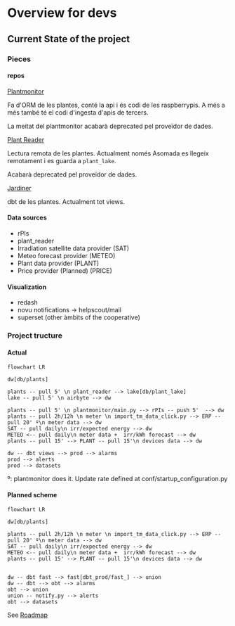 # Overview for devs

## Current State of the project

### Pieces

#### repos

[Plantmonitor](https://github.com/Som-Energia/plantmonitor)

Fa d'ORM de les plantes, conté la api i és codi de les raspberrypis. A més a més també té el codi d'ingesta d'apis de tercers.

La meitat del plantmonitor acabarà deprecated pel proveïdor de dades.

[Plant Reader](https://github.com/Som-Energia/somenergia-plant-reader)

Lectura remota de les plantes. Actualment només Asomada es llegeix remotament i es guarda a `plant_lake`.

Acabarà deprecated pel proveïdor de dades.

[Jardiner](https://github.com/Som-Energia/somenergia-jardiner)

dbt de les plantes. Actualment tot views.

#### Data sources

- rPIs
- plant_reader
- Irradiation satellite data provider (SAT)
- Meteo forecast provider (METEO)
- Plant data provider (PLANT)
- Price provider (Planned) (PRICE)

#### Visualization

- redash
- novu notifications -> helpscout/mail
- superset (other àmbits of the cooperative)

### Project tructure

#### Actual

```mermaid
flowchart LR

dw[db/plants]

plants -- pull 5' \n plant_reader --> lake[db/plant_lake]
lake -- pull 5' \n airbyte --> dw

plants -- pull 5' \n plantmonitor/main.py --> rPIs -- push 5'  --> dw
plants -- pull 2h/12h \n meter \n import_tm_data_click.py --> ERP -- pull 20' º\n meter data --> dw
SAT -- pull daily\n irr/expected energy --> dw
METEO <-- pull daily\n meter data +  irr/kWh forecast --> dw
plants -- pull 15' --> PLANT -- pull 15'\n devices data --> dw

dw -- dbt views --> prod --> alarms
prod --> alerts
prod --> datasets
```

º: plantmonitor does it. Update rate defined at conf/startup_configuration.py

#### Planned scheme

```mermaid
flowchart LR

dw[db/plants]

plants -- pull 2h/12h \n meter \n import_tm_data_click.py --> ERP -- pull 20' º\n meter data --> dw
SAT -- pull daily\n irr/expected energy --> dw
METEO <-- pull daily\n meter data +  irr/kWh forecast --> dw
plants -- pull 15' --> PLANT -- pull 15'\n devices data --> dw


dw -- dbt fast --> fast[dbt_prod/fast_] --> union
dw -- dbt --> obt --> alarms
obt --> union
union -- notify.py --> alerts
obt --> datasets
```

See [Roadmap](/docs/projecte/2023-06-03-macrofase%20roadmap)


